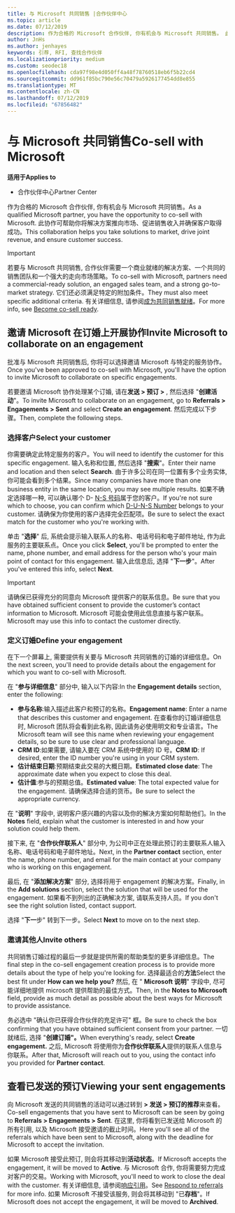 ```yaml
---
title: 与 Microsoft 共同销售 |合作伙伴中心
ms.topic: article
ms.date: 07/12/2019
description: 作为合格的 Microsoft 合作伙伴, 你有机会与 Microsoft 共同销售。 此协作可帮助你将解决方案推向市场、促进销售收入并确保客户取得成功。
author: JnHs
ms.author: jenhayes
keywords: 引荐, RFI, 查找合作伙伴
ms.localizationpriority: medium
ms.custom: seodec18
ms.openlocfilehash: cda97f98e4d050ff4a48f78760518eb6f5b22cd4
ms.sourcegitcommit: dd961f85bc790e56c70479a5926177454dd8e855
ms.translationtype: MT
ms.contentlocale: zh-CN
ms.lasthandoff: 07/12/2019
ms.locfileid: "67856482"
---
```

# <a name="co-sell-with-microsoft"></a><span data-ttu-id="53074-105">与 Microsoft 共同销售</span><span class="sxs-lookup"><span data-stu-id="53074-105">Co-sell with Microsoft</span></span>

<span data-ttu-id="53074-106">**适用于**</span><span class="sxs-lookup"><span data-stu-id="53074-106">**Applies to**</span></span>

-  <span data-ttu-id="53074-107">合作伙伴中心</span><span class="sxs-lookup"><span data-stu-id="53074-107">Partner Center</span></span>

<span data-ttu-id="53074-108">作为合格的 Microsoft 合作伙伴, 你有机会与 Microsoft 共同销售。</span><span class="sxs-lookup"><span data-stu-id="53074-108">As a qualified Microsoft partner, you have the opportunity to co-sell with Microsoft.</span></span> <span data-ttu-id="53074-109">此协作可帮助你将解决方案推向市场、促进销售收入并确保客户取得成功。</span><span class="sxs-lookup"><span data-stu-id="53074-109">This collaboration helps you take solutions to market, drive joint revenue, and ensure customer success.</span></span>

> [!IMPORTANT]
> <span data-ttu-id="53074-110">若要与 Microsoft 共同销售, 合作伙伴需要一个商业就绪的解决方案、一个共同的销售团队和一个强大的走向市场策略。</span><span class="sxs-lookup"><span data-stu-id="53074-110">To co-sell with Microsoft, partners need a commercial-ready solution, an engaged sales team, and a strong go-to-market strategy.</span></span> <span data-ttu-id="53074-111">它们还必须满足特定的附加条件。</span><span class="sxs-lookup"><span data-stu-id="53074-111">They must also meet specific additional criteria.</span></span> <span data-ttu-id="53074-112">有关详细信息, 请参阅[成为共同销售就绪](https://partner.microsoft.com/reach-customers/selling-with-microsoft#become-ready)。</span><span class="sxs-lookup"><span data-stu-id="53074-112">For more info, see [Become co-sell ready](https://partner.microsoft.com/reach-customers/selling-with-microsoft#become-ready).</span></span>

## <a name="invite-microsoft-to-collaborate-on-an-engagement"></a><span data-ttu-id="53074-113">邀请 Microsoft 在订婚上开展协作</span><span class="sxs-lookup"><span data-stu-id="53074-113">Invite Microsoft to collaborate on an engagement</span></span>

<span data-ttu-id="53074-114">批准与 Microsoft 共同销售后, 你将可以选择邀请 Microsoft 与特定的服务协作。</span><span class="sxs-lookup"><span data-stu-id="53074-114">Once you've been approved to co-sell with Microsoft, you'll have the option to invite Microsoft to collaborate on specific engagements.</span></span>

<span data-ttu-id="53074-115">若要邀请 Microsoft 协作处理某个订婚, 请在**发送 > 预订 >** , 然后选择 "**创建活动**"。</span><span class="sxs-lookup"><span data-stu-id="53074-115">To invite Microsoft to collaborate on an engagement, go to **Referrals > Engagements > Sent** and select **Create an engagement**.</span></span> <span data-ttu-id="53074-116">然后完成以下步骤。</span><span class="sxs-lookup"><span data-stu-id="53074-116">Then, complete the following steps.</span></span>

### <a name="select-your-customer"></a><span data-ttu-id="53074-117">选择客户</span><span class="sxs-lookup"><span data-stu-id="53074-117">Select your customer</span></span>

<span data-ttu-id="53074-118">你需要确定此特定服务的客户。</span><span class="sxs-lookup"><span data-stu-id="53074-118">You will need to identify the customer for this specific engagement.</span></span> <span data-ttu-id="53074-119">输入名称和位置, 然后选择 "**搜索**"。</span><span class="sxs-lookup"><span data-stu-id="53074-119">Enter their name and location and then select **Search**.</span></span> <span data-ttu-id="53074-120">由于许多公司在同一位置有多个业务实体, 你可能会看到多个结果。</span><span class="sxs-lookup"><span data-stu-id="53074-120">Since many companies have more than one business entity in the same location, you may see multiple results.</span></span> <span data-ttu-id="53074-121">如果不确定选择哪一种, 可以确认哪个 D- [N-S 号码](https://www.dnb.com/duns-number.html)属于您的客户。</span><span class="sxs-lookup"><span data-stu-id="53074-121">If you're not sure which to choose, you can confirm which [D-U-N-S Number](https://www.dnb.com/duns-number.html) belongs to your customer.</span></span> <span data-ttu-id="53074-122">请确保为你使用的客户选择完全匹配项。</span><span class="sxs-lookup"><span data-stu-id="53074-122">Be sure to select the exact match for the customer who you're working with.</span></span> 

<span data-ttu-id="53074-123">单击 "**选择**" 后, 系统会提示输入联系人的名称、电话号码和电子邮件地址, 作为此服务的主要联系点。</span><span class="sxs-lookup"><span data-stu-id="53074-123">Once you click **Select**, you'll be prompted to enter the name, phone number, and email address for the person who's your main point of contact for this engagement.</span></span> <span data-ttu-id="53074-124">输入此信息后, 选择 "**下一步**"。</span><span class="sxs-lookup"><span data-stu-id="53074-124">After you've entered this info, select **Next**.</span></span>

> [!IMPORTANT]
> <span data-ttu-id="53074-125">请确保已获得充分的同意向 Microsoft 提供客户的联系信息。</span><span class="sxs-lookup"><span data-stu-id="53074-125">Be sure that you have obtained sufficient consent to provide the customer’s contact information to Microsoft.</span></span> <span data-ttu-id="53074-126">Microsoft 可能会使用此信息直接与客户联系。</span><span class="sxs-lookup"><span data-stu-id="53074-126">Microsoft may use this info to contact the customer directly.</span></span>

### <a name="define-your-engagement"></a><span data-ttu-id="53074-127">定义订婚</span><span class="sxs-lookup"><span data-stu-id="53074-127">Define your engagement</span></span>

<span data-ttu-id="53074-128">在下一个屏幕上, 需要提供有关要与 Microsoft 共同销售的订婚的详细信息。</span><span class="sxs-lookup"><span data-stu-id="53074-128">On the next screen, you'll need to provide details about the engagement for which you want to co-sell with Microsoft.</span></span>

<span data-ttu-id="53074-129">在 "**参与详细信息**" 部分中, 输入以下内容:</span><span class="sxs-lookup"><span data-stu-id="53074-129">In the **Engagement details** section, enter the following:</span></span>
- <span data-ttu-id="53074-130">**参与名称**:输入描述此客户和预订的名称。</span><span class="sxs-lookup"><span data-stu-id="53074-130">**Engagement name**: Enter a name that describes this customer and engagement.</span></span> <span data-ttu-id="53074-131">在查看你的订婚详细信息时, Microsoft 团队将会看到此名称, 因此请务必使用明文和专业语言。</span><span class="sxs-lookup"><span data-stu-id="53074-131">The Microsoft team will see this name when reviewing your engagement details, so be sure to use clear and professional language.</span></span>
- <span data-ttu-id="53074-132">**CRM ID**:如果需要, 请输入要在 CRM 系统中使用的 ID 号。</span><span class="sxs-lookup"><span data-stu-id="53074-132">**CRM ID**: If desired, enter the ID number you're using in your CRM system.</span></span>
- <span data-ttu-id="53074-133">**估计结束日期**:预期结束此交易的大概日期。</span><span class="sxs-lookup"><span data-stu-id="53074-133">**Estimated close date**: The approximate date when you expect to close this deal.</span></span>
- <span data-ttu-id="53074-134">**估计值**:参与的预期总值。</span><span class="sxs-lookup"><span data-stu-id="53074-134">**Estimated value**: The total expected value for the engagement.</span></span> <span data-ttu-id="53074-135">请确保选择合适的货币。</span><span class="sxs-lookup"><span data-stu-id="53074-135">Be sure to select the appropriate currency.</span></span>

<span data-ttu-id="53074-136">在 "**说明**" 字段中, 说明客户感兴趣的内容以及你的解决方案如何帮助他们。</span><span class="sxs-lookup"><span data-stu-id="53074-136">In the **Notes** field, explain what the customer is interested in and how your solution could help them.</span></span>

 <span data-ttu-id="53074-137">接下来, 在 "**合作伙伴联系人**" 部分中, 为公司中正在处理此预订的主要联系人输入名称、电话号码和电子邮件地址。</span><span class="sxs-lookup"><span data-stu-id="53074-137">Next, in the **Partner contact** section, enter the name, phone number, and email for the main contact at your company who is working on this engagement.</span></span>

<span data-ttu-id="53074-138">最后, 在 "**添加解决方案**" 部分, 选择将用于 engagement 的解决方案。</span><span class="sxs-lookup"><span data-stu-id="53074-138">Finally, in the **Add solutions** section, select the solution that will be used for the engagement.</span></span> <span data-ttu-id="53074-139">如果看不到列出的正确解决方案, 请联系支持人员。</span><span class="sxs-lookup"><span data-stu-id="53074-139">If you don't see the right solution listed, contact support.</span></span>

<span data-ttu-id="53074-140">选择 "**下一**步" 转到下一步。</span><span class="sxs-lookup"><span data-stu-id="53074-140">Select **Next** to move on to the next step.</span></span>

### <a name="invite-others"></a><span data-ttu-id="53074-141">邀请其他人</span><span class="sxs-lookup"><span data-stu-id="53074-141">Invite others</span></span>

<span data-ttu-id="53074-142">共同销售订婚过程的最后一步就是提供所需的帮助类型的更多详细信息。</span><span class="sxs-lookup"><span data-stu-id="53074-142">The final step in the co-sell engagement creation process is to provide more details about the type of help you're looking for.</span></span> <span data-ttu-id="53074-143">选择最适合的**方法**</span><span class="sxs-lookup"><span data-stu-id="53074-143">Select the best fit under **How can we help you?**</span></span> <span data-ttu-id="53074-144">然后, 在 " **Microsoft 说明**" 字段中, 尽可能详细地提供 microsoft 提供帮助的最佳方式。</span><span class="sxs-lookup"><span data-stu-id="53074-144">Then, in the **Notes to Microsoft** field, provide as much detail as possible about the best ways for Microsoft to provide assistance.</span></span>

<span data-ttu-id="53074-145">务必选中 "确认你已获得合作伙伴的充足许可" 框。</span><span class="sxs-lookup"><span data-stu-id="53074-145">Be sure to check the box confirming that you have obtained sufficient consent from your partner.</span></span> <span data-ttu-id="53074-146">一切就绪后, 选择 "**创建订婚"。**</span><span class="sxs-lookup"><span data-stu-id="53074-146">When everything's ready, select **Create engagement.**</span></span> <span data-ttu-id="53074-147">之后, Microsoft 将使用你为**合作伙伴联系人**提供的联系人信息与你联系。</span><span class="sxs-lookup"><span data-stu-id="53074-147">After that, Microsoft will reach out to you, using the contact info you provided for **Partner contact**.</span></span>

## <a name="viewing-your-sent-engagements"></a><span data-ttu-id="53074-148">查看已发送的预订</span><span class="sxs-lookup"><span data-stu-id="53074-148">Viewing your sent engagements</span></span>

<span data-ttu-id="53074-149">向 Microsoft 发送的共同销售的活动可以通过转到 **> 发送 > 预订的推荐**来查看。</span><span class="sxs-lookup"><span data-stu-id="53074-149">Co-sell engagements that you have sent to Microsoft can be seen by going to **Referrals > Engagements > Sent**.</span></span> <span data-ttu-id="53074-150">在这里, 你将看到已发送给 Microsoft 的所有引用, 以及 Microsoft 接受邀请的截止时间。</span><span class="sxs-lookup"><span data-stu-id="53074-150">Here you'll see all of the referrals which have been sent to Microsoft, along with the deadline for Microsoft to accept the invitation.</span></span>

<span data-ttu-id="53074-151">如果 Microsoft 接受此预订, 则会将其移动到**活动状态**。</span><span class="sxs-lookup"><span data-stu-id="53074-151">If Microsoft accepts the engagement, it will be moved to **Active**.</span></span> <span data-ttu-id="53074-152">与 Microsoft 合作, 你将需要努力完成对客户的交易。</span><span class="sxs-lookup"><span data-stu-id="53074-152">Working with Microsoft, you'll need to work to close the deal with the customer.</span></span> <span data-ttu-id="53074-153">有关详细信息, 请参阅[响应引用](responding-to-referrals.md)。</span><span class="sxs-lookup"><span data-stu-id="53074-153">See [Respond to referrals](responding-to-referrals.md) for more info.</span></span> <span data-ttu-id="53074-154">如果 Microsoft 不接受该服务, 则会将其移动到 "已**存档**"。</span><span class="sxs-lookup"><span data-stu-id="53074-154">If Microsoft does not accept the engagement, it will be moved to **Archived**.</span></span>
